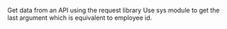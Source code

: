 Get data from an API using the request library
Use sys module  to get the last argument which is equivalent to employee id.
